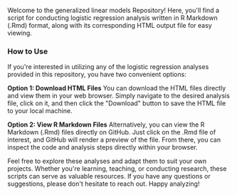 Welcome to the generalized linear models Repository! Here, you'll find a script for conducting logistic regression analysis written in R Markdown (.Rmd) format, along with its corresponding HTML output file for easy viewing.

### How to Use
If you're interested in utilizing any of the logistic regression analyses provided in this repository, you have two convenient options:

**Option 1: Download HTML Files**
You can download the HTML files directly and view them in your web browser. Simply navigate to the desired analysis file, click on it, and then click the "Download" button to save the HTML file to your local machine.

**Option 2: View R Markdown Files**
Alternatively, you can view the R Markdown (.Rmd) files directly on GitHub. Just click on the .Rmd file of interest, and GitHub will render a preview of the file. From there, you can inspect the code and analysis steps directly within your browser.
  
Feel free to explore these analyses and adapt them to suit your own projects. Whether you're learning, teaching, or conducting research, these scripts can serve as valuable resources. If you have any questions or suggestions, please don't hesitate to reach out. Happy analyzing!

